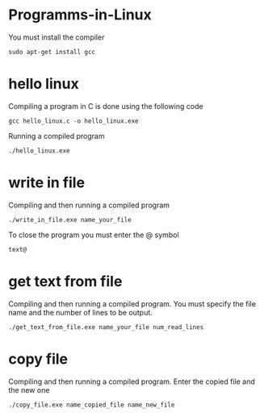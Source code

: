 # Programms-in-Linux

You must install the compiler

```
sudo apt-get install gcc
```
# hello linux

Compiling a program in C is done using the following code

```
gcc hello_linux.c -o hello_linux.exe
```

Running a compiled program

```
./hello_linux.exe
```

# write in file

Compiling and then running a compiled program

```
./write_in_file.exe name_your_file
```

To close the program you must enter the @ symbol

```
text@
```

# get text from file

Compiling and then running a compiled program. You must specify the file name and the number of lines to be output.

```
./get_text_from_file.exe name_your_file num_read_lines
```
# copy file

Compiling and then running a compiled program. Enter the copied file and the new one

```
./copy_file.exe name_copied_file name_new_file
```
